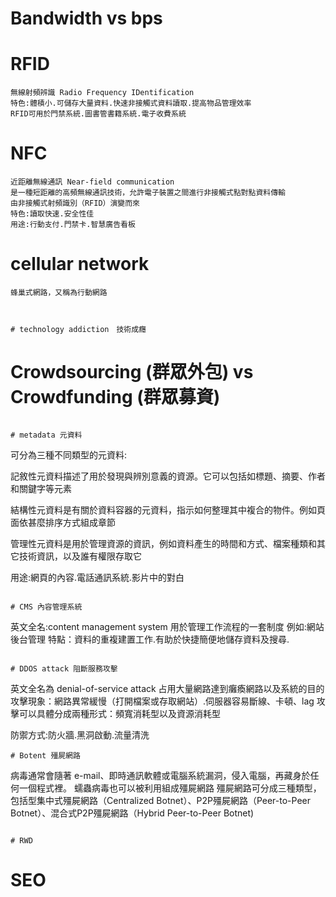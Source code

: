 # Bandwidth  vs  bps 

# RFID 
~~~
無線射頻辨識 Radio Frequency IDentification
特色:體積小.可儲存大量資料.快速非接觸式資料讀取.提高物品管理效率
RFID可用於門禁系統.圖書管書籍系統.電子收費系統
~~~

# NFC
~~~
近距離無線通訊 Near-field communication
是一種短距離的高頻無線通訊技術，允許電子裝置之間進行非接觸式點對點資料傳輸
由非接觸式射頻識別（RFID）演變而來
特色:讀取快速.安全性佳
用途:行動支付.門禁卡.智慧廣告看板
~~~

# cellular network
~~~
蜂巢式網路，又稱為行動網路



# technology addiction　技術成癮
~~~


# Crowdsourcing (群眾外包)  vs  Crowdfunding (群眾募資)
~~~

# metadata 元資料 
~~~
可分為三種不同類型的元資料:

記敘性元資料描述了用於發現與辨別意義的資源。它可以包括如標題、摘要、作者和關鍵字等元素

結構性元資料是有關於資料容器的元資料，指示如何整理其中複合的物件。例如頁面依甚麼排序方式組成章節

管理性元資料是用於管理資源的資訊，例如資料產生的時間和方式、檔案種類和其它技術資訊，以及誰有權限存取它

用途:網頁的內容.電話通訊系統.影片中的對白
~~~

# CMS 內容管理系統
~~~
英文全名:content management system
用於管理工作流程的一套制度 例如:網站後台管理
特點：資料的重複建置工作.有助於快捷簡便地儲存資料及搜尋.
~~~

# DDOS attack 阻斷服務攻擊
~~~
英文全名為 denial-of-service attack
占用大量網路達到癱瘓網路以及系統的目的
攻擊現象：網路異常緩慢（打開檔案或存取網站）.伺服器容易斷線、卡頓、lag
攻擊可以具體分成兩種形式：頻寬消耗型以及資源消耗型

防禦方式:防火牆.黑洞啟動.流量清洗
~~~
# Botent 殭屍網路
~~~
病毒通常會隨著 e-mail、即時通訊軟體或電腦系統漏洞，侵入電腦，再藏身於任何一個程式裡。
蠕蟲病毒也可以被利用組成殭屍網路
殭屍網路可分成三種類型，包括型集中式殭屍網路（Centralized Botnet）、P2P殭屍網路（Peer-to-Peer Botnet）、混合式P2P殭屍網路（Hybrid Peer-to-Peer Botnet)
~~~

# RWD
~~~

# SEO
